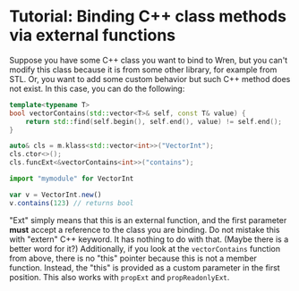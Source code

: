 # Tutorial: Binding C++ class methods via external functions

Suppose you have some C++ class you want to bind to Wren, but you can't modify this class because it is from some other library, for example from STL. Or, you want to add some custom behavior but such C++ method does not exist. In this case, you can do the following:

```cpp
template<typename T>
bool vectorContains(std::vector<T>& self, const T& value) {
    return std::find(self.begin(), self.end(), value) != self.end();
}

auto& cls = m.klass<std::vector<int>>("VectorInt");
cls.ctor<>();
cls.funcExt<&vectorContains<int>>("contains");
```

```js
import "mymodule" for VectorInt

var v = VectorInt.new()
v.contains(123) // returns bool
```

"Ext" simply means that this is an external function, and the first parameter **must** accept a reference to the class you are binding. Do not mistake this with "extern" C++ keyword. It has nothing to do with that. (Maybe there is a better word for it?) Additionally, if you look at the `vectorContains` function from above, there is no "this" pointer because this is not a member function. Instead, the "this" is provided as a custom parameter in the first position. This also works with `propExt` and `propReadonlyExt`.
